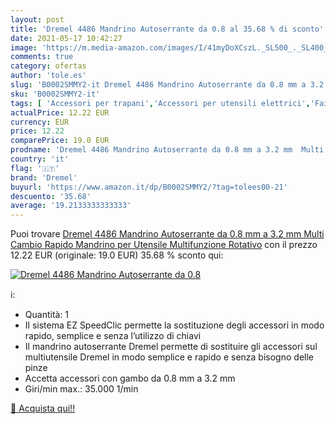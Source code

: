 ```yaml
---
layout: post
title: 'Dremel 4486 Mandrino Autoserrante da 0.8 al 35.68 % di sconto'
date: 2021-05-17 10:42:27
image: 'https://m.media-amazon.com/images/I/41myDoXCszL._SL500_._SL400_.jpg'
comments: true
category: ofertas
author: 'tole.es'
slug: 'B0002SMMY2-it Dremel 4486 Mandrino Autoserrante da 0.8 mm a 3.2 mm Multi...'
sku: 'B0002SMMY2-it'
tags: [ 'Accessori per trapani','Accessori per utensili elettrici','Fai da te','Mandrini','Utensili elettrici e a mano','dremel', ]
actualPrice: 12.22 EUR
currency: EUR
price: 12.22
comparePrice: 19.0 EUR
prodname: 'Dremel 4486 Mandrino Autoserrante da 0.8 mm a 3.2 mm  Multi Cambio Rapido Mandrino per Utensile Multifunzione Rotativo'
country: 'it'
flag: '🇮🇹'
brand: 'Dremel'
buyurl: 'https://www.amazon.it/dp/B0002SMMY2/?tag=tolees00-21'
descuento: '35.68'
average: '19.2133333333333'
---
```


Puoi trovare [Dremel 4486 Mandrino Autoserrante da 0.8 mm a 3.2 mm  Multi Cambio Rapido Mandrino per Utensile Multifunzione Rotativo](https://www.amazon.it/dp/B0002SMMY2/?tag=tolees00-21) con il prezzo 12.22 EUR (originale: 19.0 EUR) 35.68 % sconto qui:

[![Dremel 4486 Mandrino Autoserrante da 0.8](https://m.media-amazon.com/images/I/41myDoXCszL._SL500_._SL400_.jpg)](https://www.amazon.it/dp/B0002SMMY2/?tag=tolees00-21)

ℹ️:

- Quantità: 1
- Il sistema EZ SpeedClic permette la sostituzione degli accessori in modo rapido, semplice e senza l’utilizzo di chiavi
- Il mandrino autoserrante Dremel permette di sostituire gli accessori sul multiutensile Dremel in modo semplice e rapido e senza bisogno delle pinze
- Accetta accessori con gambo da 0.8 mm a 3.2 mm
- Giri/min max.: 35.000 1/min

[🛒 Acquista qui!!](https://www.amazon.it/dp/B0002SMMY2/?tag=tolees00-21)
